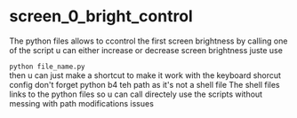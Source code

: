 # screen_0_bright_control
The python files allows to ccontrol the first screen brightness by calling one of the script u can either increase or decrease screen brightness juste use

  `python file_name.py` 
  </br>
then u can just make a shortcut to make it work with the keyboard shorcut config
don't forget python b4 teh path as it's not a shell file 
The shell files links to the python files so u can call directely use the scripts without messing with path modifications issues
